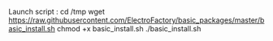 Launch script : 
cd /tmp
wget https://raw.githubusercontent.com/ElectroFactory/basic_packages/master/basic_install.sh
chmod +x basic_install.sh
./basic_install.sh
